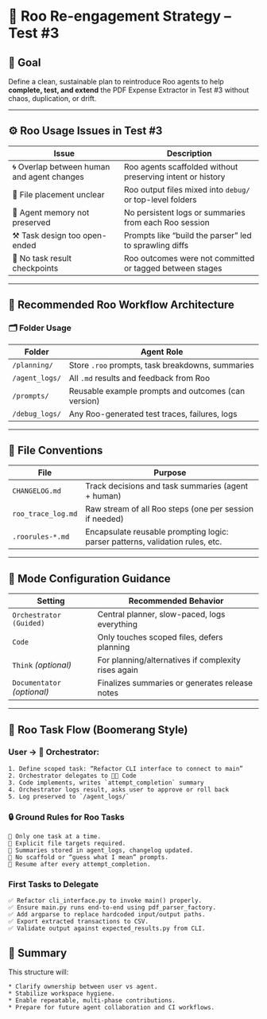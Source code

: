 # 🤖 Roo Re-engagement Strategy – Test #3

## 🎯 Goal
Define a clean, sustainable plan to reintroduce Roo agents to help **complete, test, and extend** the PDF Expense Extractor in Test #3 without chaos, duplication, or drift.

---

## ⚙️ Roo Usage Issues in Test #3

| Issue | Description |
|-------|-------------|
| 🌀 Overlap between human and agent changes | Roo agents scaffolded without preserving intent or history |
| 📂 File placement unclear | Roo output files mixed into `debug/` or top-level folders |
| 🧠 Agent memory not preserved | No persistent logs or summaries from each Roo session |
| ⚒️ Task design too open-ended | Prompts like “build the parser” led to sprawling diffs |
| 🧾 No task result checkpoints | Roo outcomes were not committed or tagged between stages |

---

## 🧩 Recommended Roo Workflow Architecture

### 🗂️ Folder Usage

| Folder | Agent Role |
|--------|------------|
| `/planning/` | Store `.roo` prompts, task breakdowns, summaries |
| `/agent_logs/` | All `.md` results and feedback from Roo |
| `/prompts/` | Reusable example prompts and outcomes (can version) |
| `/debug_logs/` | Any Roo-generated test traces, failures, logs |

---

## 📁 File Conventions

| File | Purpose |
|------|---------|
| `CHANGELOG.md` | Track decisions and task summaries (agent + human) |
| `roo_trace_log.md` | Raw stream of all Roo steps (one per session if needed) |
| `.roorules-*.md` | Encapsulate reusable prompting logic: parser patterns, validation rules, etc. |

---

## 🧠 Mode Configuration Guidance

| Setting | Recommended Behavior |
|--------|------------------------|
| `Orchestrator (Guided)` | Central planner, slow-paced, logs everything |
| `Code` | Only touches scoped files, defers planning |
| `Think` *(optional)* | For planning/alternatives if complexity rises again |
| `Documentator` *(optional)* | Finalizes summaries or generates release notes |

---

## 🔄 Roo Task Flow (Boomerang Style)


### User → 🧭 Orchestrator:

    1. Define scoped task: “Refactor CLI interface to connect to main”
    2. Orchestrator delegates to 🧑‍💻 Code
    3. Code implements, writes `attempt_completion` summary
    4. Orchestrator logs result, asks user to approve or roll back
    5. Log preserved to `/agent_logs/`

### 🔒 Ground Rules for Roo Tasks
    🔹 Only one task at a time.
    🔹 Explicit file targets required.
    🔹 Summaries stored in agent_logs, changelog updated.
    🔹 No scaffold or “guess what I mean” prompts.
    🔹 Resume after every attempt_completion.

### First Tasks to Delegate
    ✅ Refactor cli_interface.py to invoke main() properly.
    ✅ Ensure main.py runs end-to-end using pdf_parser_factory.
    ✅ Add argparse to replace hardcoded input/output paths.
    ✅ Export extracted transactions to CSV.
    ✅ Validate output against expected_results.py from CLI.


## 📌 Summary

This structure will:

    * Clarify ownership between user vs agent.
    * Stabilize workspace hygiene.
    * Enable repeatable, multi-phase contributions.
    * Prepare for future agent collaboration and CI workflows.
